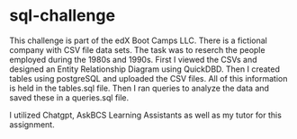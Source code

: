 # sql-challenge
This challenge is part of the edX Boot Camps LLC. There is a fictional company with CSV file data sets. The task was to reserch the people employed during the 1980s and 1990s. First I viewed the CSVs and designed an Entity Relationship Diagram using QuickDBD. Then I created tables using postgreSQL and uploaded the CSV files. All of this information is held in the tables.sql file. Then I ran queries to analyze the data and saved these in a queries.sql file. 

I utilized Chatgpt, AskBCS Learning Assistants as well as my tutor for this assignment.
